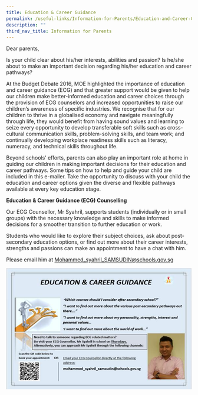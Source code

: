 ```yaml
---
title: Education & Career Guidance
permalink: /useful-links/Information-for-Parents/Education-and-Career-Guidance/
description: ""
third_nav_title: Information for Parents
---
```

Dear parents,

Is your child clear about his/her interests, abilities and passion? Is he/she about to make an important decision regarding his/her education and career pathways?

  

At the Budget Debate 2016, MOE highlighted the importance of education and career guidance (ECG) and that greater support would be given to help our children make better-informed education and career choices through the provision of ECG counselors and increased opportunities to raise our children’s awareness of specific industries. We recognise that for our children to thrive in a globalised economy and navigate meaningfully through life, they would benefit from having sound values and learning to seize every opportunity to develop transferable soft skills such as cross-cultural communication skills, problem-solving skills, and team work; and continually developing workplace readiness skills such as literacy, numeracy, and technical skills throughout life.

  

  

Beyond schools’ efforts, parents can also play an important role at home in guiding our children in making important decisions for their education and career pathways. Some tips on how to help and guide your child are included in this e-mailer. Take the opportunity to discuss with your child the education and career options given the diverse and flexible pathways available at every key education stage.

  

**Education & Career Guidance (ECG) Counselling**

Our ECG Counsellor, Mr Syahril, supports students (individually or in small groups) with the necessary knowledge and skills to make informed decisions for a smoother transition to further education or work.

Students who would like to explore their subject choices, ask about post-secondary education options, or find out more about their career interests, strengths and passions can make an appointment to have a chat with him.

  
Please email him at [Mohammed\_syahril\_SAMSUDIN@schools.gov.sg](mailto:Mohammed_syahril_SAMSUDIN@schools.gov.sg)

![](/images/image012.jpeg)